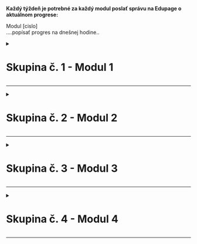 **Každý týždeň je potrebné za každý modul poslať správu na Edupage o aktuálnom progrese:**  

Modul [cislo]  
....popísať progres na dnešnej hodine..



<details>
<summary><h1>Skupina č. 1 - Modul 1</h1></summary>

Ľubomír P., Adam Ladislav A. Š., Jakub Č., Martin Darius M. H.  

| Dátum | Aktuálny stav projektu |
|---------|---------|
| 10.9.2025 | Dneska sme stiahli potrebné programy na naprogramovanie robota a ďalej pracovali na mechanickom návrhu robota.|
| 17.9.2025 | Dneska sme našu skupinu rozdelili na dve "podskupiny", kedy sme dvaja robili na ruke robota, a dvaja na platforme ktorá bude ruku posúvať hore a dole. Ruku máme už skoro hotovú, na platforme sa ešte pracuje... |  
| 24.9.2025 | Dneska sme úplne zmenili mechaniku našej stavebnice a skoro celú ju postavili, budeme ešte musieť riešiť drobné nedokonalosti a problémy ktoré sa vyskytli. |
| 1.10.2025 | N/A - Prax |
| 8.10.2025 | N/A - Prax |
| 15.10.2025 | Dnes sme ďalej pracovali a vylepsovali mechaniku. Este budeme musiet poriesit nejake technicke nedokonalosti. |
| ... | ... |
</details>  

---

<details>
<summary><h1>Skupina č. 2 - Modul 2</h1></summary>

Samo P., Matúš M., Ondrej K.

| Dátum | Aktuálny stav projektu |
|---------|---------|
| 10.9.2025 | prototyp mechanizmu, ktorý odstraňuje zlé bloky |
| 17.9.2025 | Brainstorming a komunikácia so skupinou 3 ohľadom posuvného pásu, a pripravenie programu studio |
| 24.9.2025 | Dokončenie modulu a začanie pracovania na kóde. |
| 1.10.2025 | N/A - Prax |
| 8.10.2025 | N/A - Prax |
| 15.10.2025 | Dokončenie kódu pre modul |
| ... | ... |

</details>  

---

<details>
<summary><h1>Skupina č. 3 - Modul 3</h1></summary>

Michal O., Matej P.

| Dátum | Aktuálny stav projektu |
|---------|---------|
| 10.9.2025 | Premýšľanie nad navrhom robota a priprava prostredia pre programovanie. |
| 17.9.2025 | Dneska sme strehali papiere, komunikovali s ostatnými skupina, aby sme sa dohodli na spôsobe prepojenia modulov, ktoré sú susedné a robili prvé prototypy dopravného pásu. |
| 24.9.2025 | Príprava základnej konštrukcie na vkladanie farieb |
| 1.10.2025 | N/A - Prax |
| 8.10.2025 | N/A - Prax |
| 15.10.2025 | Triedili sme krabicu č. 6 a potom sme rozmýšľali nad návrhom zásobníkov a vyberača farieb zo zásobníkov. |
| ... | ... |

</details>  

---

<details>
<summary><h1>Skupina č. 4 - Modul 4</h1></summary>

Timur M., Marek M., Dušan Š., Patrik K.

| Dátum | Aktuálny stav projektu |
|---------|---------|
| 10.9.2025 | Tak teda dnes sme začali navrhovať ukladali priestor. |
| 17.9.2025 | Postavili sme platformu, ktorá je univerzálna, dá sa pripojiť na ostatné moduly. Brainstormovali sme o spôsobe uchopenia kociek. |
| 24.9.2025 | $${\color{red} -- CHÝBAJÚCI UPDATE -- }$$ progres ešte z minulej hodiny. Začali sme skladať platformu na skenovanie farieb. |
| 1.10.2025 | N/A - Prax |
| 8.10.2025 | N/A - Prax |
| 15.10.2025 | Dnes sme prisposobili vlastnú verziu pásu na spád dvoch farieb a pracujeme na mechanizme, ktorý umožní, aby kocky na seba padali bez prevrátenia. |
| ... | ... |

</details>  

---


<!-- 

----- Komentáre -----

# Skupina č. X

| Dátum | Aktuálny stav projektu |
|---------|---------|
| 1.1.2025 | Tu budeme písať postupný progres s vypracovaním zadania... <br> nový riadok |
| ...| ...|
| ... | ... |

 
<details>
<summary><h1>Skupina č. 1 - Modul 1</h1></summary>

Meno Priezvisko, Meno Priezvisko, Meno Priezvisko...

| Dátum | Aktuálny stav projektu |
|---------|---------|
| ...| ...|
| ... | ... |

</details>  
 
  -->


